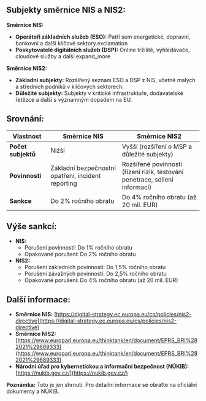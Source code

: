 ## Subjekty směrnice NIS a NIS2:

**Směrnice NIS:**

- **Operátoři základních služeb (ESO):** Patří sem energetické, dopravní, bankovní a další klíčové sektory.exclamation
- **Poskytovatelé digitálních služeb (DSP):** Online tržiště, vyhledávače, cloudové služby a další.expand_more

**Směrnice NIS2:**

- **Základní subjekty:** Rozšířený seznam ESO a DSP z NIS, včetně malých a středních podniků v klíčových sektorech.
- **Důležité subjekty:** Subjekty v kritické infrastruktuře, dodavatelské řetězce a další s významným dopadem na EU.

## Srovnání:

|Vlastnost|Směrnice NIS|Směrnice NIS2|
|---|---|---|
|**Počet subjektů**|Nižší|Vyšší (rozšíření o MSP a důležité subjekty)|
|**Povinnosti**|Základní bezpečnostní opatření, incident reporting|Rozšířené povinnosti (řízení rizik, testování penetrace, sdílení informací)|
|**Sankce**|Do 2% ročního obratu|Do 4% ročního obratu (až 20 mil. EUR)|

## Výše sankcí:

- **NIS:**
    - Porušení povinností: Do 1% ročního obratu
    - Opakované porušení: Do 2% ročního obratu
- **NIS2:**
    - Porušení základních povinností: Do 1,5% ročního obratu
    - Porušení závažných povinností: Do 2,5% ročního obratu
    - Opakované porušení: Do 4% ročního obratu (až 20 mil. EUR)

## Další informace:

- **Směrnice NIS:** [https://digital-strategy.ec.europa.eu/cs/policies/nis2-directive](https://digital-strategy.ec.europa.eu/cs/policies/nis2-directive)
- **Směrnice NIS2:** [https://www.europarl.europa.eu/thinktank/en/document/EPRS_BRI%282021%29689333](https://www.europarl.europa.eu/thinktank/en/document/EPRS_BRI%282021%29689333)
- **Národní úřad pro kybernetickou a informační bezpečnost (NÚKIB):** [https://nukib.gov.cz/](https://nukib.gov.cz/)

**Poznámka:** Toto je jen shrnutí. Pro detailní informace se obraťte na oficiální dokumenty a NÚKIB.